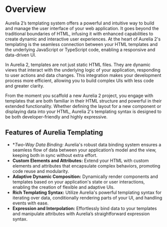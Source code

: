 # Overview

Aurelia 2’s templating system offers a powerful and intuitive way to build and manage the user interface of your web application. It goes beyond the traditional boundaries of HTML, infusing it with enhanced capabilities to create dynamic and interactive user experiences. At the heart of Aurelia 2's templating is the seamless connection between your HTML templates and the underlying JavaScript or TypeScript code, enabling a responsive and data-driven UI.

In Aurelia 2, templates are not just static HTML files. They are dynamic views that interact with the underlying logic of your application, responding to user actions and data changes. This integration makes your development process more efficient, allowing you to build complex UIs with less code and greater clarity.

From the moment you scaffold a new Aurelia 2 project, you engage with templates that are both familiar in their HTML structure and powerful in their extended functionality. Whether defining the layout for a new component or displaying data into your HTML, Aurelia 2's templating syntax is designed to be both developer-friendly and highly expressive.

## Features of Aurelia Templating

- **Two-Way Data Binding:* Aurelia's robust data binding system ensures a seamless flow of data between your application’s model and the view, keeping both in sync without extra effort.
- **Custom Elements and Attributes:** Extend your HTML with custom elements and attributes that encapsulate complex behaviors, promoting code reuse and modularity.
- **Adaptive Dynamic Composition:** Dynamically render components and templates based on your application's state or user interactions, enabling the creation of flexible and adaptive UIs.
- **Rich Templating Syntax:** Utilize Aurelia's powerful templating syntax for iterating over data, conditionally rendering parts of your UI, and handling events with ease.
- **Expression and Interpolation:** Effortlessly bind data to your templates and manipulate attributes with Aurelia’s straightforward expression syntax.
